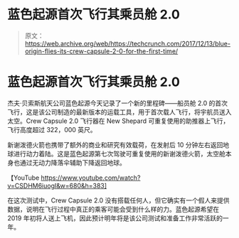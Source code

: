 # 蓝色起源首次飞行其乘员舱 2.0 

> 原文：<https://web.archive.org/web/https://techcrunch.com/2017/12/13/blue-origin-flies-its-crew-capsule-2-0-for-the-first-time/>

# 蓝色起源首次飞行其乘员舱 2.0

杰夫·贝索斯航天公司蓝色起源今天记录了一个新的里程碑——船员舱 2.0 的首次飞行，这是该公司制造的最新版本的运载工具，用于首次载人飞行，将宇航员送入太空。Crew Capsule 2.0 飞行器在 New Shepard 可重复使用的助推器上飞行，飞行高度超过 322，000 英尺。

新谢泼德火箭也携带了额外的商业和研究有效载荷，在发射后 10 分钟左右返回地球进行动力着陆。这是蓝色起源第七次驾驶可重复使用的新谢泼德火箭，太空舱本身也通过无动力降落伞辅助下降返回地球。

【YouTube https://www.youtube.com/watch?v=CSDHM6iuogI&w=680&h=383]

在这次测试中，Crew Capsule 2.0 没有搭载任何人，但它确实有一个假人来提供数据，说明在飞行过程中真正的乘客可能会受到什么样的力。蓝色起源希望在 2019 年初将人送上飞机，因此预计明年将是该公司测试和准备工作非常活跃的一年。